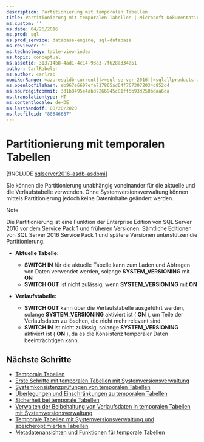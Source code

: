 ```yaml
---
description: Partitionierung mit temporalen Tabellen
title: Partitionierung mit temporalen Tabellen | Microsoft-Dokumentation
ms.custom: ''
ms.date: 04/26/2016
ms.prod: sql
ms.prod_service: database-engine, sql-database
ms.reviewer: ''
ms.technology: table-view-index
ms.topic: conceptual
ms.assetid: 313714b8-4ad1-4c14-93a3-7f628a334a51
author: CarlRabeler
ms.author: carlrab
monikerRange: =azuresqldb-current||>=sql-server-2016||=sqlallproducts-allversions||>=sql-server-linux-2017||=azuresqldb-mi-current
ms.openlocfilehash: eb967e6607efa717865ad64f7673072034d852d4
ms.sourcegitcommit: 331b8495e4ab37266945c81ff5b93d250bdaa6da
ms.translationtype: HT
ms.contentlocale: de-DE
ms.lasthandoff: 08/20/2020
ms.locfileid: "88646637"
---
```

# <a name="partitioning-with-temporal-tables"></a>Partitionierung mit temporalen Tabellen


[!INCLUDE [sqlserver2016-asdb-asdbmi](../../includes/applies-to-version/sqlserver2016-asdb-asdbmi.md)]


Sie können die Partitionierung unabhängig voneinander für die aktuelle und die Verlaufstabelle verwenden. Ohne Systemversionsverwaltung können mittels Partitionierung jedoch keine Dateninhalte geändert werden.

> [!NOTE]
> Die Partitionierung ist eine Funktion der Enterprise Edition von SQL Server 2016 vor dem Service Pack 1 und früheren Versionen. Sämtliche Editionen von SQL Server 2016 Service Pack 1 und spätere Versionen unterstützen die Partitionierung.

- **Aktuelle Tabelle:**

  - **SWITCH IN** für die aktuelle Tabelle kann zum Laden und Abfragen von Daten verwendet werden, solange **SYSTEM_VERSIONING** mit **ON**
  - **SWITCH OUT** ist nicht zulässig, wenn **SYSTEM_VERSIONING** mit **ON**

- **Verlaufstabelle:**

  - **SWITCH OUT** kann über die Verlaufstabelle ausgeführt werden, solange **SYSTEM_VERSIONING** aktiviert ist ( **ON** ), um Teile der Verlaufsdaten zu löschen, die nicht mehr relevant sind.
  - **SWITCH IN** ist nicht zulässig, solange **SYSTEM_VERSIONING** aktiviert ist ( **ON** ), da es die Konsistenz temporaler Daten beeinträchtigen kann.

## <a name="next-steps"></a>Nächste Schritte

- [Temporale Tabellen](../../relational-databases/tables/temporal-tables.md)
- [Erste Schritte mit temporalen Tabellen mit Systemversionsverwaltung](../../relational-databases/tables/getting-started-with-system-versioned-temporal-tables.md)
- [Systemkonsistenzprüfungen von temporalen Tabellen](../../relational-databases/tables/temporal-table-system-consistency-checks.md)
- [Überlegungen und Einschränkungen zu temporalen Tabellen](../../relational-databases/tables/temporal-table-considerations-and-limitations.md)
- [Sicherheit bei temporale Tabellen](../../relational-databases/tables/temporal-table-security.md)
- [Verwalten der Beibehaltung von Verlaufsdaten in temporalen Tabellen mit Systemversionsverwaltung](../../relational-databases/tables/manage-retention-of-historical-data-in-system-versioned-temporal-tables.md)
- [Temporale Tabellen mit Systemversionsverwaltung und speicheroptimierten Tabellen](../../relational-databases/tables/system-versioned-temporal-tables-with-memory-optimized-tables.md)
- [Metadatenansichten und Funktionen für temporale Tabellen](../../relational-databases/tables/temporal-table-metadata-views-and-functions.md)
